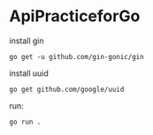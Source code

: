 # ApiPracticeforGo


install gin
```shell
go get -u github.com/gin-gonic/gin
```

install uuid
```shell
go get github.com/google/uuid
```



run:
```shell
go run .
```
